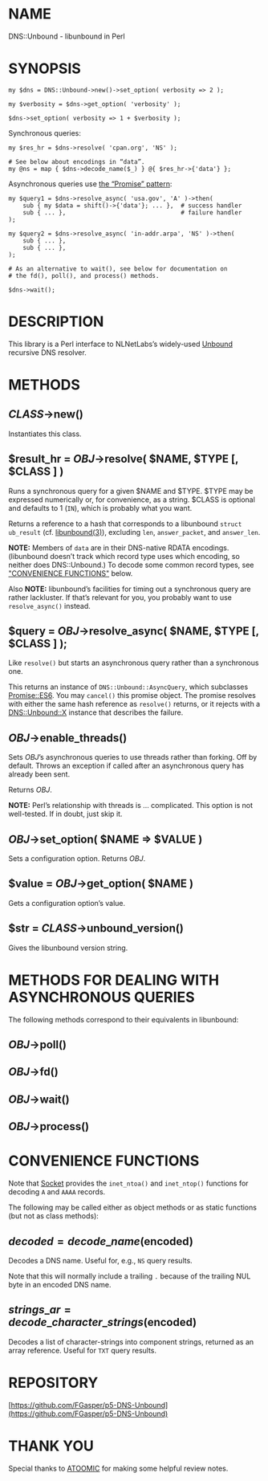 # NAME

DNS::Unbound - libunbound in Perl

# SYNOPSIS

    my $dns = DNS::Unbound->new()->set_option( verbosity => 2 );

    my $verbosity = $dns->get_option( 'verbosity' );

    $dns->set_option( verbosity => 1 + $verbosity );

Synchronous queries:

    my $res_hr = $dns->resolve( 'cpan.org', 'NS' );

    # See below about encodings in “data”.
    my @ns = map { $dns->decode_name($_) } @{ $res_hr->{'data'} };

Asynchronous queries use [the “Promise” pattern](https://developer.mozilla.org/en-US/docs/Web/JavaScript/Guide/Using_promises):

    my $query1 = $dns->resolve_async( 'usa.gov', 'A' )->then(
        sub { my $data = shift()->{'data'}; ... },  # success handler
        sub { ... },                                # failure handler
    );

    my $query2 = $dns->resolve_async( 'in-addr.arpa', 'NS' )->then(
        sub { ... },
        sub { ... },
    );

    # As an alternative to wait(), see below for documentation on
    # the fd(), poll(), and process() methods.

    $dns->wait();

# DESCRIPTION

This library is a Perl interface to NLNetLabs’s widely-used
[Unbound](https://nlnetlabs.nl/projects/unbound/) recursive DNS resolver.

# METHODS

## _CLASS_->new()

Instantiates this class.

## $result\_hr = _OBJ_->resolve( $NAME, $TYPE \[, $CLASS \] )

Runs a synchronous query for a given $NAME and $TYPE. $TYPE may be
expressed numerically or, for convenience, as a string. $CLASS is
optional and defaults to 1 (`IN`), which is probably what you want.

Returns a reference to a hash that corresponds
to a libunbound `struct ub_result`
(cf. [libunbound(3)](https://nlnetlabs.nl/documentation/unbound/libunbound/)),
excluding `len`, `answer_packet`, and `answer_len`.

**NOTE:** Members of `data` are in their DNS-native RDATA encodings.
(libunbound doesn’t track which record type uses which encoding, so
neither does DNS::Unbound.)
To decode some common record types, see ["CONVENIENCE FUNCTIONS"](#convenience-functions) below.

Also **NOTE:** libunbound’s facilities for timing out a synchronous query
are rather lackluster. If that’s relevant for you, you probably want
to use `resolve_async()` instead.

## $query = _OBJ_->resolve\_async( $NAME, $TYPE \[, $CLASS \] );

Like `resolve()` but starts an asynchronous query rather than a
synchronous one.

This returns an instance of `DNS::Unbound::AsyncQuery`, which
subclasses [Promise::ES6](https://metacpan.org/pod/Promise::ES6). You may `cancel()` this promise object.
The promise resolves with either the same hash reference as
`resolve()` returns, or it rejects with a [DNS::Unbound::X](https://metacpan.org/pod/DNS::Unbound::X) instance
that describes the failure.

## _OBJ_->enable\_threads()

Sets _OBJ_’s asynchronous queries to use threads rather than forking.
Off by default. Throws an exception if called after an asynchronous query has
already been sent.

Returns _OBJ_.

**NOTE:** Perl’s relationship with threads is … complicated.
This option is not well-tested. If in doubt, just skip it.

## _OBJ_->set\_option( $NAME => $VALUE )

Sets a configuration option. Returns _OBJ_.

## $value = _OBJ_->get\_option( $NAME )

Gets a configuration option’s value.

## $str = _CLASS_->unbound\_version()

Gives the libunbound version string.

# METHODS FOR DEALING WITH ASYNCHRONOUS QUERIES

The following methods correspond to their equivalents in libunbound:

## _OBJ_->poll()



## _OBJ_->fd()



## _OBJ_->wait()



## _OBJ_->process()



# CONVENIENCE FUNCTIONS

Note that [Socket](https://metacpan.org/pod/Socket) provides the `inet_ntoa()` and `inet_ntop()`
functions for decoding `A` and `AAAA` records.

The following may be called either as object methods or as static
functions (but not as class methods):

## $decoded = decode\_name($encoded)

Decodes a DNS name. Useful for, e.g., `NS` query results.

Note that this will normally include a trailing `.` because of the
trailing NUL byte in an encoded DNS name.

## $strings\_ar = decode\_character\_strings($encoded)

Decodes a list of character-strings into component strings,
returned as an array reference. Useful for `TXT` query results.

# REPOSITORY

[https://github.com/FGasper/p5-DNS-Unbound](https://github.com/FGasper/p5-DNS-Unbound)

# THANK YOU

Special thanks to [ATOOMIC](https://metacpan.org/author/ATOOMIC) for
making some helpful review notes.

